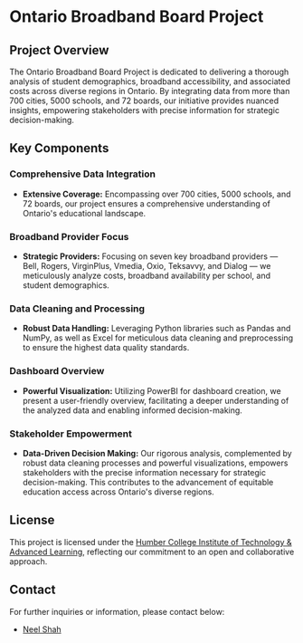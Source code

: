 # Ontario Broadband Board Project

## Project Overview

The Ontario Broadband Board Project is dedicated to delivering a thorough analysis of student demographics, broadband accessibility, and associated costs across diverse regions in Ontario. By integrating data from more than 700 cities, 5000 schools, and 72 boards, our initiative provides nuanced insights, empowering stakeholders with precise information for strategic decision-making.

## Key Components

### Comprehensive Data Integration

- **Extensive Coverage:** Encompassing over 700 cities, 5000 schools, and 72 boards, our project ensures a comprehensive understanding of Ontario's educational landscape.

### Broadband Provider Focus

- **Strategic Providers:** Focusing on seven key broadband providers — Bell, Rogers, VirginPlus, Vmedia, Oxio, Teksavvy, and Dialog — we meticulously analyze costs, broadband availability per school, and student demographics.

### Data Cleaning and Processing

- **Robust Data Handling:** Leveraging Python libraries such as Pandas and NumPy, as well as Excel for meticulous data cleaning and preprocessing to ensure the highest data quality standards.

### Dashboard Overview

- **Powerful Visualization:** Utilizing PowerBI for dashboard creation, we present a user-friendly overview, facilitating a deeper understanding of the analyzed data and enabling informed decision-making.

### Stakeholder Empowerment

- **Data-Driven Decision Making:** Our rigorous analysis, complemented by robust data cleaning processes and powerful visualizations, empowers stakeholders with the precise information necessary for strategic decision-making. This contributes to the advancement of equitable education access across Ontario's diverse regions.

## License

This project is licensed under the [Humber College Institute of Technology & Advanced Learning]([LICENSE](https://humber.ca/legal-and-risk-management/assets/files/pdfs/policy_academic_pdfs/Copyright%20Policy%20FINAL%202022-1.pdf)), reflecting our commitment to an open and collaborative approach.

## Contact

For further inquiries or information, please contact below:

- [Neel Shah](mailto:your.neelshah3100@gmail.com)
